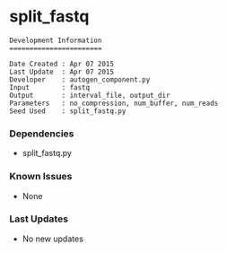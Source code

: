 # split_fastq

```
Development Information
=======================

Date Created : Apr 07 2015
Last Update  : Apr 07 2015
Developer    : autogen_component.py
Input        : fastq
Output       : interval_file, output_dir
Parameters   : no_compression, num_buffer, num_reads
Seed Used    : split_fastq.py
```

### Dependencies

- split_fastq.py

### Known Issues

- None

### Last Updates

- No new updates
